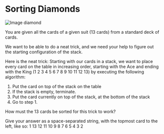 # Sorting Diamonds

![Image diamond](https://upload.wikimedia.org/wikipedia/commons/d/d3/Playing_card_diamond_A.svg)

You are given all the cards of a given suit (13 cards) from a standard
deck of cards.

We want to be able to do a neat trick, and we need your help to figure
out the starting configuration of the stack.

Here is the neat trick: Starting with our cards in a stack, we want to
place every card on the table in increasing order, starting with the Ace
and ending with the King (1 2 3 4 5 6 7 8 9 10 11 12 13) by executing
the following algorithm:

1. Put the card on top of the stack on the table
2. If the stack is empty, terminate.
3. Put the card currently on top of the stack, at the bottom of the stack
4. Go to step 1.

How must the 13 cards be sorted for this trick to work?

Give your answer as a space-separated string, with the topmost card to the left, like so:
         1 13 12 11 10 9 8 7 6 5 4 3 2
